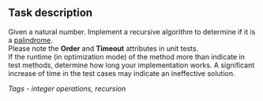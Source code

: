 ## Task description ##

Given a natural number. Implement a recursive algorithm to determine if it is a [palindrome](https://en.wikipedia.org/wiki/Palindromic_number).   
Please note the **Order** and **Timeout** attributes in unit tests.    
If the runtime (in optimization mode) of the method more than indicate in test methods, determine how long your implementation works. A significant increase of time in the test cases may indicate an ineffective solution.

*Tags - integer operations, recursion*
